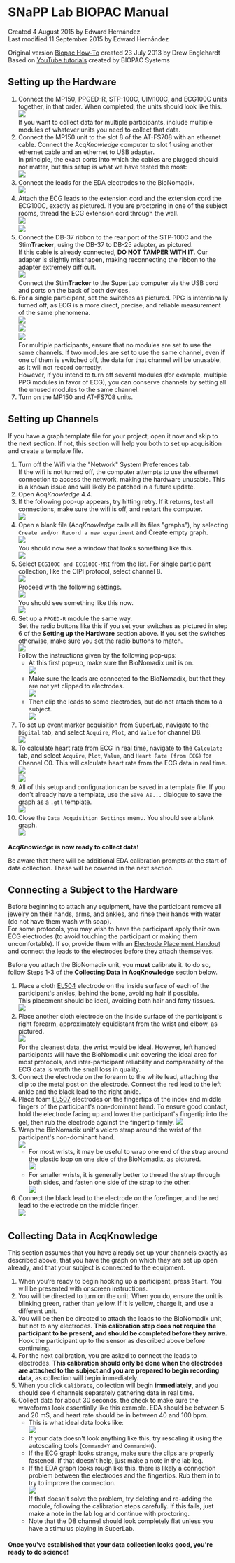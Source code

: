 # SNaPP Lab BIOPAC Manual

Created 4 August 2015 by Edward Hernández  
Last modified 11 September 2015 by Edward Hernández  

Original version [Biopac How-To](Legacy/biopac_howto.docx) created 23 July 2013 by Drew Englehardt  
Based on [YouTube tutorials](https://www.youtube.com/user/BiopacSystems) created by BIOPAC Systems

## Setting up the Hardware

1. Connect the MP150, PPGED-R, STP-100C, UIM100C, and ECG100C units together, in that order. When completed, the units should look like this.  
![](.Pictures/MP150Assembled.jpg)  
If you want to collect data for multiple participants, include multiple modules of whatever units you need to collect that data.
2. Connect the MP150 unit to the slot 8 of the AT-FS708 with an ethernet cable. Connect the Acq*Knowledge* computer to slot 1 using another ethernet cable and an ethernet to USB adapter.  
In principle, the exact ports into which the cables are plugged should not matter, but this setup is what we have tested the most:  
![](.Pictures/AT-FS708.png)
3. Connect the leads for the EDA electrodes to the BioNomadix.  
![](.Pictures/BioNomadixAssembled.jpg)
4. Attach the ECG leads to the extension cord and the extension cord the ECG100C, exactly as pictured. If you are proctoring in one of the subject rooms, thread the ECG extension cord through the wall.  
![](.Pictures/ECGExtensionAssembled.jpg)  
![](.Pictures/ECGAssembled.jpg)
5. Connect the DB-37 ribbon to the rear port of the STP-100C and the Stim**Tracker**, using the DB-37 to DB-25 adapter, as pictured.  
If this cable is already connected, **DO NOT TAMPER WITH IT**. Our adapter is slightly misshapen, making reconnecting the ribbon to the adapter extremely difficult.  
![](.Pictures/StimTrackerAssembled.jpg)  
Connect the Stim**Tracker** to the SuperLab computer via the USB cord and ports on the back of both devices.  
5. For a single participant, set the switches as pictured. PPG is intentionally turned off, as ECG is a more direct, precise, and reliable measurement of the same phenomena.  
![](.Pictures/PPGED-RSwitches.jpg)  
![](.Pictures/ECG100CSwitches.jpg)  
![](.Pictures/ECG100CSwitches2.jpg)  
For multiple participants, ensure that no modules are set to use the same channels. If two modules are set to use the same channel, even if one of them is switched off, the data for that channel will be unusable, as it will not record correctly.  
However, if you intend to turn off several modules (for example, multiple PPG modules in favor of ECG), you can conserve channels by setting all the unused modules to the same channel.
6. Turn on the MP150 and AT-FS708 units.

## Setting up Channels

If you have a graph template file for your project, open it now and skip to the next section. If not, this section will help you both to set up acquisition and create a template file.

1. Turn off the Wifi via the "Network" System Preferences tab.  
If the wifi is not turned off, the computer attempts to use the ethernet connection to access the network, making the hardware unusable. This is a known issue and will likely be patched in a future update.
2. Open Acq*Knowledge* 4.4.
3. If the following pop-up appears, try hitting retry. If it returns, test all connections, make sure the wifi is off, and restart the computer.  
![](.Pictures/NoHardwarePopUp.png)
4. Open a blank file (Acq*Knowledge* calls all its files "graphs"), by selecting `Create and/or Record a new experiment` and Create empty graph.  
![](.Pictures/BlankGraphCreation.png)  
You should now see a window that looks something like this.  
![](.Pictures/ModuleSetUp.png)  
5. Select `ECG100C and ECG100C-MRI` from the list. For single participant collection, like the CIPI protocol, select channel 8.  
![](.Pictures/ECGChannelSettings.png)  
Proceed with the following settings.  
![](.Pictures/ECGSettings.png)  
You should see something like this now.  
![](.Pictures/AcquisitionSetUp1.png)
6. Set up a `PPGED-R` module the same way.  
Set the radio buttons like this if you set your switches as pictured in step 6 of the **Setting up the Hardware** section above. If you set the switches otherwise, make sure you set the radio buttons to match.  
![](.Pictures/EDASettings.png)  
Follow the instructions given by the following pop-ups:
    * At this first pop-up, make sure the BioNomadix unit is on.  
    ![](.Pictures/EDAPopUp1.png)
    * Make sure the leads are connected to the BioNomadix, but that they are not yet clipped to electrodes.  
    ![](.Pictures/EDAPopUp2.png)
    * Then clip the leads to some electrodes, but do not attach them to a subject.  
    ![](.Pictures/BioNomadixAssembled2.jpg)
7. To set up event marker acquisition from SuperLab, navigate to the `Digital` tab, and select `Acquire`, `Plot`, and `Value` for channel D8.  
![](.Pictures/DigitalSetUp.png)
8. To calculate heart rate from ECG in real time, navigate to the `Calculate` tab, and select `Acquire`, `Plot`, `Value`, and `Heart Rate (from ECG)` for Channel C0. This will calculate heart rate from the ECG data in real time.  
![](.Pictures/CalculateSetUpPopUp.png)  
![](.Pictures/CalculateSetUp.png)
9. All of this setup and configuration can be saved in a template file. If you don't already have a template, use the `Save As...` dialogue to save the graph as a `.gtl` template.  
![](.Pictures/SaveTemplateDialogue.png)
10. Close the `Data Acquisition Settings` menu.  You should see a blank graph.  
![](.Pictures/BlankGraph.png)

**Acq*Knowledge* is now ready to collect data!**

Be aware that there will be additional EDA calibration prompts at the start of data collection. These will be covered in the next section.

## Connecting a Subject to the Hardware

Before beginning to attach any equipment, have the participant remove all jewelry on their hands, arms, and ankles, and rinse their hands with water (do not have them wash with soap).  
For some protocols, you may wish to have the participant apply their own ECG electrodes (to avoid touching the participant or making them uncomfortable). If so, provide them with an [Electrode Placement Handout](Electrode_Handout.md) and connect the leads to the electrodes before they attach themselves.

Before you attach the BioNomadix unit, you **must** calibrate it. to do so, follow Steps 1-3 of the **Collecting Data in AcqKnowledge** section below.

1. Place a cloth [EL504](http://www.biopac.com/disposable-cloth-electrode-30) electrode on the inside surface of each of the participant's ankles, behind the bone, avoiding hair if possible.  
This placement should be ideal, avoiding both hair and fatty tissues.  
![](.Pictures/Ankle.jpg)
2. Place another cloth electrode on the inside surface of the participant's right forearm, approximately equidistant from the wrist and elbow, as pictured.  
![](.Pictures/Arm.jpg)  
For the cleanest data, the wrist would be ideal. However, left handed participants will have the BioNomadix unit covering the ideal area for most protocols, and inter-participant reliability and comparability of the ECG data is worth the small loss in quality.  
3. Connect the electrode on the forearm to the white lead, attaching the clip to the metal post on the electrode. Connect the red lead to the left ankle and the black lead to the right ankle.
4. Place foam [EL507](https://www.biopac.com/disposable-electrodermal-electrode-100-education) electrodes on the fingertips of the index and middle fingers of the participant's non-dominant hand. To ensure good contact, hold the electrode facing up and lower the participant's fingertip into the gel, then rub the electrode against the fingertip firmly. 
![](.Pictures/EDAElectrodes.jpg)
6. Wrap the BioNomadix unit's velcro strap around the wrist of the participant's non-dominant hand.  
![](.Pictures/BioNomadixAttached.jpg)
    * For most wrists, it may be useful to wrap one end of the strap around the plastic loop on one side of the BioNomadix, as pictured.  
    ![](.Pictures/BioNomadixLongStrap.jpg)
    * For smaller wrists, it is generally better to thread the strap through both sides, and fasten one side of the strap to the other.  
    ![](.Pictures/BioNomadixShortStrap.jpg)
7. Connect the black lead to the electrode on the forefinger, and the red lead to the electrode on the middle finger.  
![](.Pictures/EDAElectrodesAttached.jpg)

## Collecting Data in AcqKnowledge

This section assumes that you have already set up your channels exactly as described above, that you have the graph on which they are set up open already, and that your subject is connected to the equipment.

1. When you’re ready to begin hooking up a participant, press `Start`. You will be presented with onscreen instructions.
2. You will be directed to turn on the unit. When you do, ensure the unit is blinking green, rather than yellow. If it is yellow, charge it, and use a different unit.
3. You will be then be directed to attach the leads to the BioNomadix unit, but not to any electrodes. **This calibration step does not require the participant to be present, and should be completed before they arrive.**  
Hook the participant up to the sensor as described above before continuing.
4. For the next calibration, you are asked to connect the leads to electrodes. **This calibration should only be done when the electrodes are attached to the subject and you are prepared to begin recording data**, as collection will begin immediately.
3. When you click `Calibrate`, collection will begin **immediately**, and you should see 4 channels separately gathering data in real time.
4. Collect data for about 30 seconds, the check to make sure the waveforms look essentially like this example. EDA should be between 5 and 20 mS, and heart rate should be in between 40 and 100 bpm.
    * This is what ideal data looks like:  
    ![](.Pictures/MockData.png)  
    * If your data doesn't look anything like this, try rescaling it using the autoscaling tools (`Command+Y` and `Command+H`).
    * If the ECG graph looks strange, make sure the clips are properly fastened. If that doesn't help, just make a note in the lab log.
    * If the EDA graph looks rough like this, there is likely a connection problem between the electrodes and the fingertips. Rub them in to try to improve the connection.  
    ![](.Pictures/BadEDA.png)  
    If that doesn't solve the problem, try deleting and re-adding the module, following the calibration steps carefully. If this fails, just make a note in the lab log and continue with proctoring.
    * Note that the D8 channel should look completely flat unless you have a stimulus playing in SuperLab.  

#### Once you've established that your data collection looks good, you're ready to do science!
